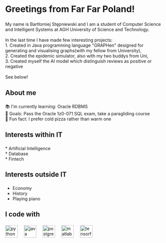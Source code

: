 <h1 align="left">Greetings from Far Far Poland!</h1>

###

<p align="left">My name is Bartłomiej Stępniewski and I am a student of Computer Science and Intelligent Systems at AGH University of Science and Technology.<br><br>In the last time I have made few interesting projects:<br>1. Created in Java programming language "GRAPHen" designed for generating and visualising graphs(with my fellow from University),<br>2. Created the epidemic simulator, also with my two buddys from Uni,<br>3. Created myself the AI model which distinguish reviews as positive or negative<br><br>See below!</p>

###

<h2 align="left">About me</h2>

###

<p align="left">📚 I'm currently learning: Oracle RDBMS<br>🎯 Goals: Pass the Oracle 1z0-071 SQL exam, take a paragliding course<br>🎲 Fun fact: I prefer cold pizza rather than warm one</p>

###

<h2 align="left">Interests within IT</h2>

###

<p align="left">* Artificial Intelligence<br>* Database<br>* Fintech</p>

###

<h2 align="left">Interests outside IT</h2>

###
  * Economy
  * History<br>
  * Playing piano
###

<h2 align="left">I code with</h2>

###

<div align="left">
  <img src="https://cdn.jsdelivr.net/gh/devicons/devicon/icons/python/python-original.svg" height="40" alt="python logo"  />
  <img width="12" />
  <img src="https://cdn.jsdelivr.net/gh/devicons/devicon/icons/java/java-original.svg" height="40" alt="java logo"  />
  <img width="12" />
  <img src="https://cdn.jsdelivr.net/gh/devicons/devicon/icons/postgresql/postgresql-original.svg" height="40" alt="postgresql logo"  />
  <img width="12" />
  <img src="https://cdn.jsdelivr.net/gh/devicons/devicon/icons/matlab/matlab-original.svg" height="40" alt="matlab logo"  />
  <img width="12" />
  <img src="https://cdn.jsdelivr.net/gh/devicons/devicon/icons/tensorflow/tensorflow-original.svg" height="40" alt="tensorflow logo"  />
</div>

###
